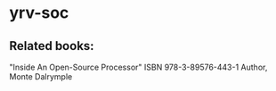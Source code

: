 # yrv-soc

## Related books:
"Inside An Open-Source Processor" ISBN 978-3-89576-443-1 Author, Monte Dalrymple




